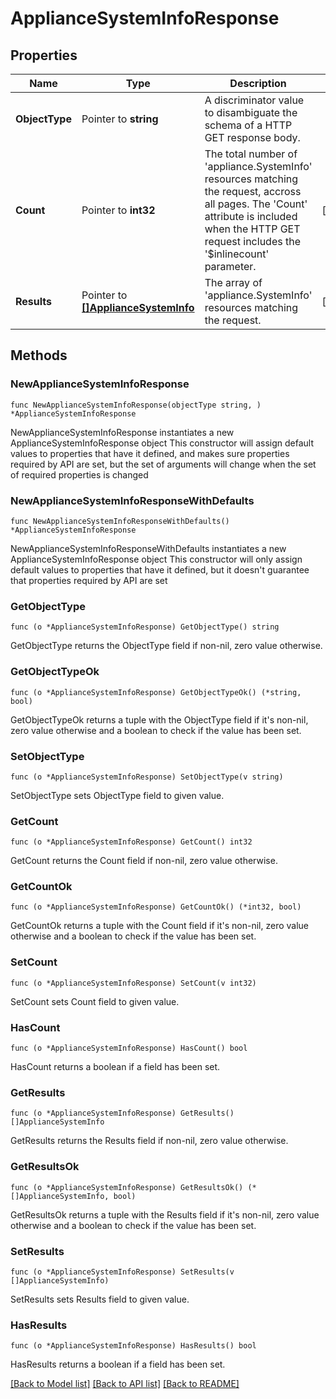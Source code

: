 # ApplianceSystemInfoResponse

## Properties

Name | Type | Description | Notes
------------ | ------------- | ------------- | -------------
**ObjectType** | Pointer to **string** | A discriminator value to disambiguate the schema of a HTTP GET response body. | 
**Count** | Pointer to **int32** | The total number of &#39;appliance.SystemInfo&#39; resources matching the request, accross all pages. The &#39;Count&#39; attribute is included when the HTTP GET request includes the &#39;$inlinecount&#39; parameter. | [optional] 
**Results** | Pointer to [**[]ApplianceSystemInfo**](appliance.SystemInfo.md) | The array of &#39;appliance.SystemInfo&#39; resources matching the request. | [optional] 

## Methods

### NewApplianceSystemInfoResponse

`func NewApplianceSystemInfoResponse(objectType string, ) *ApplianceSystemInfoResponse`

NewApplianceSystemInfoResponse instantiates a new ApplianceSystemInfoResponse object
This constructor will assign default values to properties that have it defined,
and makes sure properties required by API are set, but the set of arguments
will change when the set of required properties is changed

### NewApplianceSystemInfoResponseWithDefaults

`func NewApplianceSystemInfoResponseWithDefaults() *ApplianceSystemInfoResponse`

NewApplianceSystemInfoResponseWithDefaults instantiates a new ApplianceSystemInfoResponse object
This constructor will only assign default values to properties that have it defined,
but it doesn't guarantee that properties required by API are set

### GetObjectType

`func (o *ApplianceSystemInfoResponse) GetObjectType() string`

GetObjectType returns the ObjectType field if non-nil, zero value otherwise.

### GetObjectTypeOk

`func (o *ApplianceSystemInfoResponse) GetObjectTypeOk() (*string, bool)`

GetObjectTypeOk returns a tuple with the ObjectType field if it's non-nil, zero value otherwise
and a boolean to check if the value has been set.

### SetObjectType

`func (o *ApplianceSystemInfoResponse) SetObjectType(v string)`

SetObjectType sets ObjectType field to given value.


### GetCount

`func (o *ApplianceSystemInfoResponse) GetCount() int32`

GetCount returns the Count field if non-nil, zero value otherwise.

### GetCountOk

`func (o *ApplianceSystemInfoResponse) GetCountOk() (*int32, bool)`

GetCountOk returns a tuple with the Count field if it's non-nil, zero value otherwise
and a boolean to check if the value has been set.

### SetCount

`func (o *ApplianceSystemInfoResponse) SetCount(v int32)`

SetCount sets Count field to given value.

### HasCount

`func (o *ApplianceSystemInfoResponse) HasCount() bool`

HasCount returns a boolean if a field has been set.

### GetResults

`func (o *ApplianceSystemInfoResponse) GetResults() []ApplianceSystemInfo`

GetResults returns the Results field if non-nil, zero value otherwise.

### GetResultsOk

`func (o *ApplianceSystemInfoResponse) GetResultsOk() (*[]ApplianceSystemInfo, bool)`

GetResultsOk returns a tuple with the Results field if it's non-nil, zero value otherwise
and a boolean to check if the value has been set.

### SetResults

`func (o *ApplianceSystemInfoResponse) SetResults(v []ApplianceSystemInfo)`

SetResults sets Results field to given value.

### HasResults

`func (o *ApplianceSystemInfoResponse) HasResults() bool`

HasResults returns a boolean if a field has been set.


[[Back to Model list]](../README.md#documentation-for-models) [[Back to API list]](../README.md#documentation-for-api-endpoints) [[Back to README]](../README.md)


